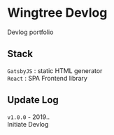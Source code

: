 # Wingtree Devlog

Devlog portfolio

## Stack

`GatsbyJS` : static HTML generator<br/>
`React` : SPA Frontend library<br/>

## Update Log

`v1.0.0` - 2019.. <br/>
Initiate Devlog
